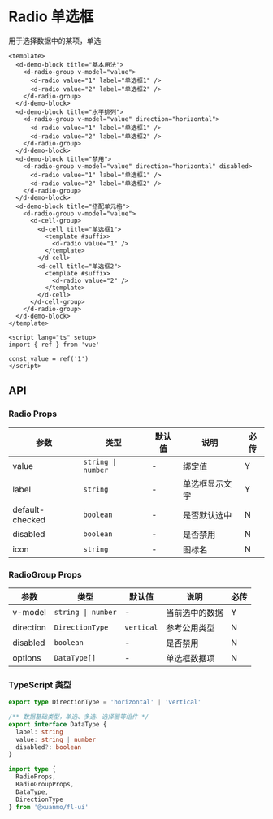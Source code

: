 # Radio 单选框

用于选择数据中的某项，单选

```vue client=Mobile playground=MRadio
<template>
  <d-demo-block title="基本用法">
    <d-radio-group v-model="value">
      <d-radio value="1" label="单选框1" />
      <d-radio value="2" label="单选框2" />
    </d-radio-group>
  </d-demo-block>
  <d-demo-block title="水平排列">
    <d-radio-group v-model="value" direction="horizontal">
      <d-radio value="1" label="单选框1" />
      <d-radio value="2" label="单选框2" />
    </d-radio-group>
  </d-demo-block>
  <d-demo-block title="禁用">
    <d-radio-group v-model="value" direction="horizontal" disabled>
      <d-radio value="1" label="单选框1" />
      <d-radio value="2" label="单选框2" />
    </d-radio-group>
  </d-demo-block>
  <d-demo-block title="搭配单元格">
    <d-radio-group v-model="value">
      <d-cell-group>
        <d-cell title="单选框1">
          <template #suffix>
            <d-radio value="1" />
          </template>
        </d-cell>
        <d-cell title="单选框2">
          <template #suffix>
            <d-radio value="2" />
          </template>
        </d-cell>
      </d-cell-group>
    </d-radio-group>
  </d-demo-block>
</template>

<script lang="ts" setup>
import { ref } from 'vue'

const value = ref('1')
</script>
```

## API

### Radio Props

|参数|类型|默认值|说明|必传|
|---|----|-----|---|----|
|value|`string \| number`|-|绑定值|Y|
|label|`string`|-|单选框显示文字|Y|
|default-checked|`boolean`|-|是否默认选中|N|
|disabled|`boolean`|-|是否禁用|N|
|icon|`string`|-|图标名|N|

### RadioGroup Props

|参数|类型|默认值|说明|必传|
|---|----|-----|---|----|
|v-model|`string \| number`|-|当前选中的数据|Y|
|direction|`DirectionType`|`vertical`|参考公用类型|N|
|disabled|`boolean`|-|是否禁用|N|
|options|`DataType[]`|-|单选框数据项|N|

### TypeScript 类型

```typescript
export type DirectionType = 'horizontal' | 'vertical'

/** 数据基础类型，单选、多选、选择器等组件 */
export interface DataType {
  label: string
  value: string | number
  disabled?: boolean
}

import type { 
  RadioProps, 
  RadioGroupProps, 
  DataType, 
  DirectionType
} from '@xuanmo/fl-ui'
```

